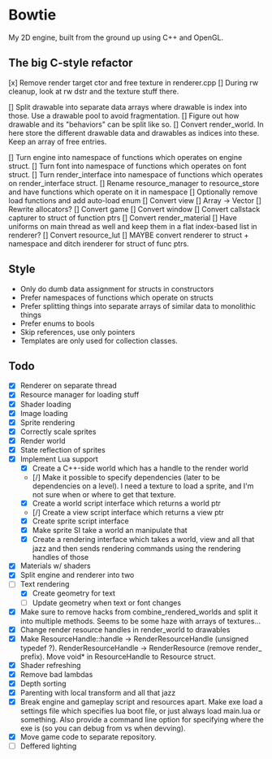 Bowtie
======

My 2D engine, built from the ground up using C++ and OpenGL.


## The big C-style refactor

[x] Remove render target ctor and free texture in renderer.cpp
    [] During rw cleanup, look at rw dstr and the texture stuff there.

[] Split drawable into separate data arrays where drawable is index into those. Use a drawable pool to avoid fragmentation.
    [] Figure out how drawable and its "behaviors" can be split like so.
[] Convert render_world. In here store the different drawable data and drawables as indices into these. Keep an array of free entries.

[] Turn engine into namespace of functions which operates on engine struct.
[] Turn font into namespace of functions which operates on font struct.
[] Turn render_interface into namespace of functions which operates on render_interface struct.
[] Rename resource_manager to resource_store and have functions which operate on it in namespace
    [] Optionally remove load functions and add auto-load enum
[] Convert view
[] Array -> Vector
[] Rewrite allocators?
[] Convert game
[] Convert window
[] Convert callstack capturer to struct of function ptrs
[] Convert render_material
    [] Have uniforms on main thread as well and keep them in a flat index-based list in renderer?
[] Convert resource_lut
[] MAYBE convert renderer to struct + namespace and ditch irenderer for struct of func ptrs.

## Style

- Only do dumb data assignment for structs in constructors
- Prefer namespaces of functions which operate on structs
- Prefer splitting things into separate arrays of similar data to monolithic things
- Prefer enums to bools
- Skip references, use only pointers
- Templates are only used for collection classes.

## Todo

* [x] Renderer on separate thread
* [x] Resource manager for loading stuff
* [x] Shader loading
* [x] Image loading
* [x] Sprite rendering
* [x] Correctly scale sprites
* [x] Render world
* [x] State reflection of sprites
* [x] Implement Lua support
    * [x] Create a C++-side world which has a handle to the render world
    * [/] Make it possible to specify dependencies (later to be dependencies on a level). I need a texture to load a sprite, and I'm not sure when or where to get that texture.
    * [x] Create a world script interface which returns a world ptr
    * [/] Create a view script interface which returns a view ptr
    * [x] Create sprite script interface
    * [x] Make sprite SI take a world an manipulate that
    * [x] Create a rendering interface which takes a world, view and all that jazz and then sends rendering commands using the rendering handles of those
* [x] Materials w/ shaders
* [x] Split engine and renderer into two
* [ ] Text rendering
    * [x] Create geometry for text
    * [ ] Update geometry when text or font changes
* [x] Make sure to remove hacks from combine_rendered_worlds and split it into multiple methods. Seems to be  some haze with arrays of textures...
* [x] Change render resource handles in render_world to drawables
* [x] Make ResourceHandle::handle -> RenderResourceHandle (unsigned typedef ?). RenderResourceHandle -> RenderResource (remove render_ prefix). Move void* in ResourceHandle to Resource struct.
* [x] Shader refreshing
* [x] Remove bad lambdas
* [x] Depth sorting
* [x] Parenting with local transform and all that jazz
* [x] Break engine and gameplay script and resources apart. Make exe load a settings file which specifies lua boot file, or just always load main.lua or something. Also provide a command line option for specifying where the exe is (so you can debug from vs when devving).
* [x] Move game code to separate repository.
* [ ] Deffered lighting
